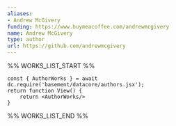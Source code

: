 ```yaml
---
aliases:
- Andrew McGivery
funding: https://www.buymeacoffee.com/andrewmcgivery
name: Andrew McGivery
type: author
url: https://github.com/andrewmcgivery
---
```



%% WORKS_LIST_START %%

```datacorejsx
const { AuthorWorks } = await dc.require('basement/datacore/authors.jsx');
return function View() {
    return <AuthorWorks/>
}
```
%% WORKS_LIST_END %%